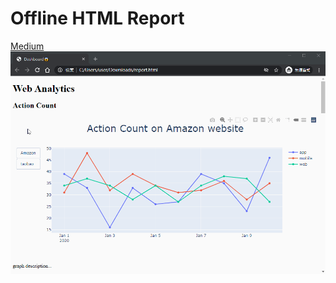 # Offline HTML Report
[Medium](https://medium.com/geekculture/create-an-interactive-report-by-using-plotly-981a513fdec4)
![Web Demo](./Fig/web_demo.gif)

